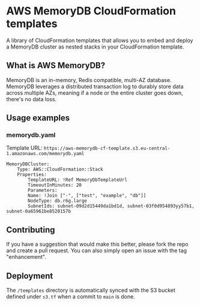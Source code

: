 # AWS MemoryDB CloudFormation templates

A library of CloudFormation templates that allows you to embed and deploy a MemoryDB cluster as nested stacks in your CloudFormation template.

## What is AWS MemoryDB?

MemoryDB is an in-memory, Redis compatible, multi-AZ database. MemoryDB leverages a distributed transaction log to durably store data across multiple AZs, meaning if a node or the entire cluster goes down, there's no data loss.

## Usage examples

### memorydb.yaml

Template URL: `https://aws-memorydb-cf-template.s3.eu-central-1.amazonaws.com/memorydb.yaml`

```
MemoryDBCluster:
    Type: AWS::CloudFormation::Stack
    Properties:
        TemplateURL: !Ref MemoryDbTemplateUrl
        TimeoutInMinutes: 20
        Parameters:
        Name: !Join ["-", ["test", "example", "db"]]
        NodeType: db.r6g.large
        SubnetIds: subnet-09d2d15449da1bd1d, subnet-03f0d954893yy57b1, subnet-0a65961be8520157b
```

## Contributing

If you have a suggestion that would make this better, please fork the repo and create a pull request. You can also simply open an issue with the tag "enhancement".

## Deployment

The `/templates` directory is automatically synced with the S3 bucket defined under `s3.tf` when a commit to `main` is done.
